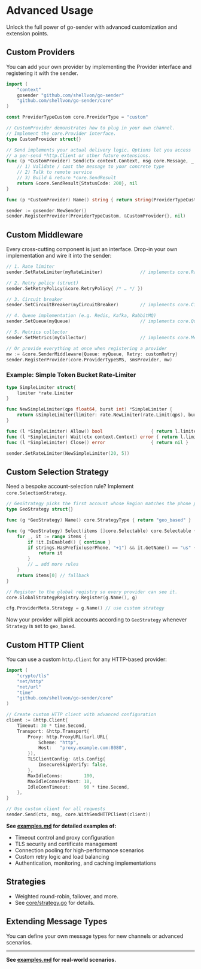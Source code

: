 # Advanced Usage

Unlock the full power of go-sender with advanced customization and extension points.

## Custom Providers

You can add your own provider by implementing the Provider interface and registering it with the sender.

```go
import (
    "context"
    gosender "github.com/shellvon/go-sender"
    "github.com/shellvon/go-sender/core"
)

const ProviderTypeCustom core.ProviderType = "custom"

// CustomProvider demonstrates how to plug in your own channel.
// Implement the core.Provider interface.
type CustomProvider struct{}

// Send implements your actual delivery logic. Options let you access
// a per-send *http.Client or other future extensions.
func (p *CustomProvider) Send(ctx context.Context, msg core.Message, _ *core.ProviderSendOptions) (*core.SendResult, error) {
    // 1) Validate / cast the message to your concrete type
    // 2) Talk to remote service
    // 3) Build & return *core.SendResult
    return &core.SendResult{StatusCode: 200}, nil
}

func (p *CustomProvider) Name() string { return string(ProviderTypeCustom) }

sender := gosender.NewSender()
sender.RegisterProvider(ProviderTypeCustom, &CustomProvider{}, nil)
```

## Custom Middleware

Every cross-cutting component is just an interface. Drop-in your own implementation and wire it into the sender:

```go
// 1. Rate limiter
sender.SetRateLimiter(myRateLimiter)              // implements core.RateLimiter

// 2. Retry policy (struct)
sender.SetRetryPolicy(&core.RetryPolicy{ /* … */ })

// 3. Circuit breaker
sender.SetCircuitBreaker(myCircuitBreaker)        // implements core.CircuitBreaker

// 4. Queue implementation (e.g. Redis, Kafka, RabbitMQ)
sender.SetQueue(myQueue)                          // implements core.Queue

// 5. Metrics collector
sender.SetMetrics(myCollector)                    // implements core.MetricsCollector

// Or provide everything at once when registering a provider
mw := &core.SenderMiddleware{Queue: myQueue, Retry: customRetry}
sender.RegisterProvider(core.ProviderTypeSMS, smsProvider, mw)
```

### Example: Simple Token Bucket Rate-Limiter

```go
type SimpleLimiter struct{
    limiter *rate.Limiter
}

func NewSimpleLimiter(qps float64, burst int) *SimpleLimiter {
    return &SimpleLimiter{limiter: rate.NewLimiter(rate.Limit(qps), burst)}
}

func (l *SimpleLimiter) Allow() bool                  { return l.limiter.Allow() }
func (l *SimpleLimiter) Wait(ctx context.Context) error { return l.limiter.Wait(ctx) }
func (l *SimpleLimiter) Close() error                 { return nil }

sender.SetRateLimiter(NewSimpleLimiter(20, 5))
```

## Custom Selection Strategy

Need a bespoke account-selection rule? Implement `core.SelectionStrategy`.

```go
// GeoStrategy picks the first account whose Region matches the phone prefix.
type GeoStrategy struct{}

func (g *GeoStrategy) Name() core.StrategyType { return "geo_based" }

func (g *GeoStrategy) Select(items []core.Selectable) core.Selectable {
    for _, it := range items {
        if !it.IsEnabled() { continue }
        if strings.HasPrefix(userPhone, "+1") && it.GetName() == "us" {
            return it
        }
        // … add more rules
    }
    return items[0] // fallback
}

// Register to the global registry so every provider can see it.
core.GlobalStrategyRegistry.Register(g.Name(), g)

cfg.ProviderMeta.Strategy = g.Name() // use custom strategy
```

Now your provider will pick accounts according to `GeoStrategy` whenever `Strategy` is set to `geo_based`.

## Custom HTTP Client

You can use a custom `http.Client` for any HTTP-based provider:

```go
import (
    "crypto/tls"
    "net/http"
    "net/url"
    "time"
    "github.com/shellvon/go-sender/core"
)

// Create custom HTTP client with advanced configuration
client := &http.Client{
    Timeout: 30 * time.Second,
    Transport: &http.Transport{
        Proxy: http.ProxyURL(&url.URL{
            Scheme: "http",
            Host:   "proxy.example.com:8080",
        }),
        TLSClientConfig: &tls.Config{
            InsecureSkipVerify: false,
        },
        MaxIdleConns:        100,
        MaxIdleConnsPerHost: 10,
        IdleConnTimeout:     90 * time.Second,
    },
}

// Use custom client for all requests
sender.Send(ctx, msg, core.WithSendHTTPClient(client))
```

**See [examples.md](./examples.md) for detailed examples of:**

- Timeout control and proxy configuration
- TLS security and certificate management
- Connection pooling for high-performance scenarios
- Custom retry logic and load balancing
- Authentication, monitoring, and caching implementations

## Strategies

- Weighted round-robin, failover, and more.
- See [core/strategy.go](../core/strategy.go) for details.

## Extending Message Types

You can define your own message types for new channels or advanced scenarios.

---

**See [examples.md](./examples.md) for real-world scenarios.**
